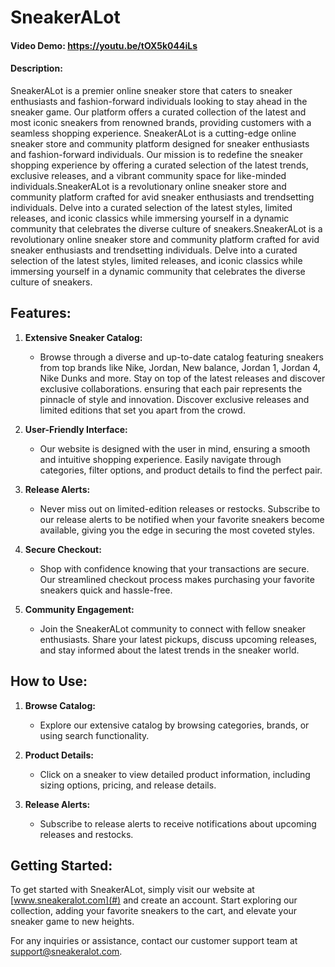 # SneakerALot

#### Video Demo: https://youtu.be/tOX5k044iLs

#### Description:

SneakerALot is a premier online sneaker store that caters to sneaker enthusiasts and fashion-forward individuals looking to stay ahead in the sneaker game. Our platform offers a curated collection of the latest and most iconic sneakers from renowned brands, providing customers with a seamless shopping experience. SneakerALot is a cutting-edge online sneaker store and community platform designed for sneaker enthusiasts and fashion-forward individuals. Our mission is to redefine the sneaker shopping experience by offering a curated selection of the latest trends, exclusive releases, and a vibrant community space for like-minded individuals.SneakerALot is a revolutionary online sneaker store and community platform crafted for avid sneaker enthusiasts and trendsetting individuals. Delve into a curated selection of the latest styles, limited releases, and iconic classics while immersing yourself in a dynamic community that celebrates the diverse culture of sneakers.SneakerALot is a revolutionary online sneaker store and community platform crafted for avid sneaker enthusiasts and trendsetting individuals. Delve into a curated selection of the latest styles, limited releases, and iconic classics while immersing yourself in a dynamic community that celebrates the diverse culture of sneakers.

## Features:

1. **Extensive Sneaker Catalog:**
   - Browse through a diverse and up-to-date catalog featuring sneakers from top brands like Nike, Jordan, New balance, Jordan 1, Jordan 4, Nike Dunks and more. Stay on top of the latest releases and discover exclusive collaborations. ensuring that each pair represents the pinnacle of style and innovation. Discover exclusive releases and limited editions that set you apart from the crowd.

2. **User-Friendly Interface:**
   - Our website is designed with the user in mind, ensuring a smooth and intuitive shopping experience. Easily navigate through categories, filter options, and product details to find the perfect pair.

3. **Release Alerts:**
   - Never miss out on limited-edition releases or restocks. Subscribe to our release alerts to be notified when your favorite sneakers become available, giving you the edge in securing the most coveted styles.

4. **Secure Checkout:**
   - Shop with confidence knowing that your transactions are secure. Our streamlined checkout process makes purchasing your favorite sneakers quick and hassle-free.

5. **Community Engagement:**
   - Join the SneakerALot community to connect with fellow sneaker enthusiasts. Share your latest pickups, discuss upcoming releases, and stay informed about the latest trends in the sneaker world.

## How to Use:

1. **Browse Catalog:**
   - Explore our extensive catalog by browsing categories, brands, or using search functionality.

2. **Product Details:**
   - Click on a sneaker to view detailed product information, including sizing options, pricing, and release details.


3. **Release Alerts:**
   - Subscribe to release alerts to receive notifications about upcoming releases and restocks.

## Getting Started:

To get started with SneakerALot, simply visit our website at [www.sneakeralot.com](#) and create an account. Start exploring our collection, adding your favorite sneakers to the cart, and elevate your sneaker game to new heights.

For any inquiries or assistance, contact our customer support team at [support@sneakeralot.com](mailto:support@sneakeralot.com).

